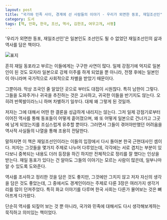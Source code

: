 ```yaml
---
layout: post
title: "국가와 민족 사이, 경계에 선 사람들의 이야기 - 우리가 외면한 동포, 재일조선인"
category: 도서
tags: [책, 만화, 한국, 조선, 역사, 김한조, 여우고개, 서평]
---
```


'우리가 외면한 동포, 재일조선인'은
일본인도 조선인도 될 수 없었던 재일조선인의 삶과 역사를 담은 책이다.

![표지](https://lh3.googleusercontent.com/EGvSPQ0-ZN3Wtm0GBu6ZedXOmifo-SxXPF7lMrtB1iiF-ITTbFCOSHVKwaN56vDmd2evs-gQ1ZGFyA=s480)

흔히 재일 동포라고 부르는 이들에게는 구구한 사연이 많다.
일제 강점기에 억지로 일본인이 된 것도 모자라
일본으로 강제 이주를 하게 되었을 뿐 아니라,
전쟁 후에는 일본인이 아니라며 국가적으로 사회적으로 차별을 받았기 때문이다.

그뿐이랴.
막상 조국인 줄 알았던 곳으로 부터도 대접이 시원찮다.
특히 남한이 그렇다.
그들을 도와주거나 귀국을 추진하는 것은 고사하고,
귀국한 이들을 반기지도 않는다.
오히려 반쪽발이라느니 하며 차별하기 일쑤다.
대체 왜 그렇게 된 것일까.

저자는 그에 대해서 어떤 한 결론을 성급하게 내리지는 않는다.
그저 일제 강점기로부터 이어진 역사를 통해
동포들이 어떻게 흩어졌으며,
왜 또 어떻게 일본으로 건너가고 그곳에 남게 되었는지를 조심스럽게 유추할 뿐이다.
그러면서 그들이 겪어야만했던 어려움을 역사적 사실들의 나열을 통해 조용히 전달한다.

말하자면 이 책은 재일조선인이라는 이들의 입장에서 다시 돌아본
한국 근현대사인 셈이다.
저자는 그것들을 몇가지 주제로 나누어 다루었는데,
각각에는 서로 겹치는 부분이 있다보니 중복되는 내용도 더러 등장을 하긴 하지만
전체적으로 정리를 잘 했다는 인상을 받는다.
재일 동포가 있다는 건 알아도 그들의 이야기는 모르는 사람이 많은데,
일부나마 알 수 있도록 도와준다.

역사를 조사하고 정리한 것을 담은 것도 좋지만,
그것에만 그치지 않고 저자 자신의 생각을 담은 것도 좋았는데,
그 중에서도 경계인이라는 주제로 다룬 3장은 여러가지 생각거리를 많이 던져주었다.
특히 화교 이야기를 다루며 한국 사회는 다른가 물어보는 것은 뼈아프게 다가왔다.

단순히 역사를 되짚어 보는 것 뿐 아니라,
국가와 민족에 대해서도 다시 생각해보게하는
묵직하고 의미있는 책이었다.
